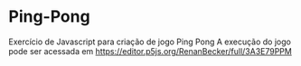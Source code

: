 # Ping-Pong
Exercício de Javascript para criação de jogo Ping Pong 
A execução do jogo pode ser acessada em https://editor.p5js.org/RenanBecker/full/3A3E79PPM
